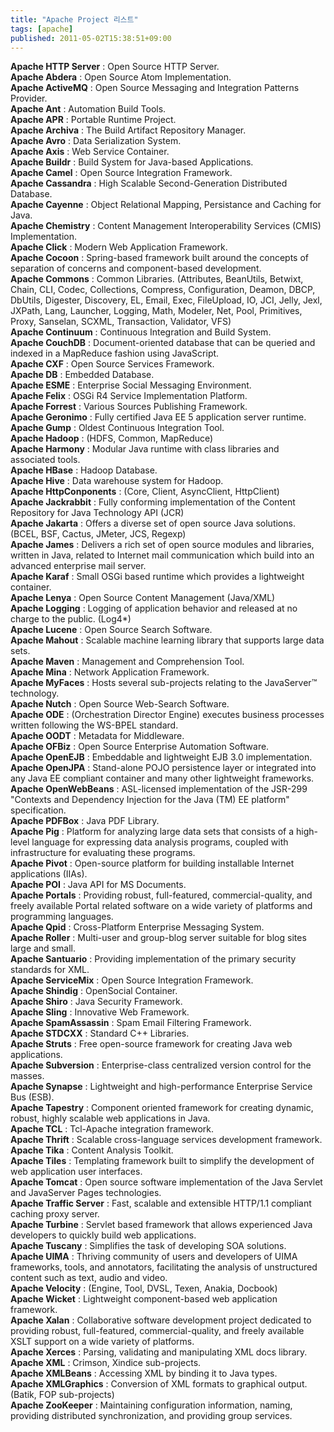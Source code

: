 ```yaml
---
title: "Apache Project 리스트"
tags: [apache]
published: 2011-05-02T15:38:51+09:00
---
```


**Apache HTTP Server** : Open Source HTTP Server.  
**Apache Abdera** : Open Source Atom Implementation.  
**Apache ActiveMQ** : Open Source Messaging and Integration Patterns Provider.  
**Apache Ant** : Automation Build Tools.  
**Apache APR** : Portable Runtime Project.  
**Apache Archiva** : The Build Artifact Repository Manager.  
**Apache Avro** : Data Serialization System.  
**Apache Axis** : Web Service Container.  
**Apache Buildr** : Build System for Java-based Applications.  
**Apache Camel** : Open Source Integration Framework.  
**Apache Cassandra** : High Scalable Second-Generation Distributed Database.  
**Apache Cayenne** : Object Relational Mapping, Persistance and Caching for Java.  
**Apache Chemistry** : Content Management Interoperability Services (CMIS) Implementation.  
**Apache Click** : Modern Web Application Framework.  
**Apache Cocoon** : Spring-based  framework built around the concepts of separation of concerns and component-based development.  
**Apache Commons** : Common Libraries. (Attributes, BeanUtils, Betwixt, Chain, CLI, Codec, Collections, Compress, Configuration, Deamon, DBCP, DbUtils, Digester, Discovery, EL, Email, Exec, FileUpload, IO, JCI, Jelly, Jexl, JXPath, Lang, Launcher, Logging, Math, Modeler, Net, Pool, Primitives, Proxy, Sanselan, SCXML, Transaction, Validator, VFS)  
**Apache Continuum** : Continuous Integration and Build System.  
**Apache CouchDB** :  Document-oriented database that can be queried and indexed in a MapReduce fashion using JavaScript.  
**Apache CXF** : Open Source Services Framework.  
**Apache DB** : Embedded Database.  
**Apache ESME** : Enterprise Social Messaging Environment.  
**Apache Felix** : OSGi R4 Service Implementation Platform.  
**Apache Forrest** : Various Sources Publishing Framework.  
**Apache Geronimo** : Fully certified Java EE 5 application server runtime.  
**Apache Gump** : Oldest Continuous Integration Tool.  
**Apache Hadoop** : (HDFS, Common, MapReduce)  
**Apache Harmony** : Modular Java runtime with class libraries and associated tools.   
**Apache HBase** : Hadoop Database.  
**Apache Hive** : Data warehouse system for Hadoop.  
**Apache HttpConponents** : (Core, Client, AsyncClient, HttpClient)  
**Apache Jackrabbit** : Fully conforming implementation of the Content Repository for Java Technology API (JCR)  
**Apache Jakarta** : Offers a diverse set of open source Java solutions. (BCEL, BSF, Cactus, JMeter, JCS, Regexp)  
**Apache James** :  Delivers a rich set of open source modules and libraries, written in Java, related to Internet mail communication which build into an advanced enterprise mail server.  
**Apache Karaf** : Small OSGi based runtime which provides a lightweight container.  
**Apache Lenya** : Open Source Content Management (Java/XML)  
**Apache Logging** : Logging of application behavior and released at no charge to the public. (Log4\*)  
**Apache Lucene** : Open Source Search Software.  
**Apache Mahout** : Scalable machine learning library that supports large data sets.  
**Apache Maven** : Management and Comprehension Tool.  
**Apache Mina** : Network Application Framework.  
**Apache MyFaces** : Hosts several sub-projects relating to the JavaServer™ technology.  
**Apache Nutch** : Open Source Web-Search Software.  
**Apache ODE** : (Orchestration Director Engine) executes business processes written following the WS-BPEL standard.  
**Apache OODT** : Metadata for Middleware.  
**Apache OFBiz** : Open Source Enterprise Automation Software.  
**Apache OpenEJB** : Embeddable and lightweight EJB 3.0 implementation.  
**Apache OpenJPA** : Stand-alone POJO persistence layer or integrated into any Java EE compliant container and many other lightweight frameworks.  
**Apache OpenWebBeans** : ASL-licensed implementation of the JSR-299 "Contexts and Dependency Injection for the Java (TM) EE platform" specification.  
**Apache PDFBox** : Java PDF Library.  
**Apache Pig** : Platform for analyzing large data sets that consists of a high-level language for expressing data analysis programs, coupled with infrastructure for evaluating these programs.  
**Apache Pivot** : Open-source platform for building installable Internet applications (IIAs).  
**Apache POI** : Java API for MS Documents.  
**Apache Portals** : Providing robust, full-featured, commercial-quality, and freely available Portal related software on a wide variety of platforms and programming languages.  
**Apache Qpid** : Cross-Platform Enterprise Messaging System.  
**Apache Roller** : Multi-user and group-blog server suitable for blog sites large and small.  
**Apache Santuario** : Providing implementation of the primary security standards for XML.  
**Apache ServiceMix** : Open Source Integration Framework.  
**Apache Shindig** : OpenSocial Container.  
**Apache Shiro** : Java Security Framework.  
**Apache Sling** : Innovative Web Framework.  
**Apache SpamAssassin** : Spam Email Filtering Framework.  
**Apache STDCXX** : Standard C++ Libraries.  
**Apache Struts** : Free open-source framework for creating Java web applications.  
**Apache Subversion** : Enterprise-class centralized version control for the masses.  
**Apache Synapse** : Lightweight and high-performance Enterprise Service Bus (ESB).  
**Apache Tapestry** : Component oriented framework for creating dynamic, robust, highly scalable web applications in Java.  
**Apache TCL** : Tcl-Apache integration framework.  
**Apache Thrift** : Scalable cross-language services development framework.  
**Apache Tika** : Content Analysis Toolkit.  
**Apache Tiles** : Templating framework built to simplify the development of web application user interfaces.  
**Apache Tomcat** : Open source software implementation of the Java Servlet and JavaServer Pages technologies.  
**Apache Traffic Server** : Fast, scalable and extensible HTTP/1.1 compliant caching proxy server.  
**Apache Turbine** : Servlet based framework that allows experienced Java developers to quickly build web applications.  
**Apache Tuscany** : Simplifies the task of developing SOA solutions.  
**Apache UIMA** : Thriving community of users and developers of UIMA frameworks, tools, and annotators, facilitating the analysis of unstructured content such as text, audio and video.  
**Apache Velocity** : (Engine, Tool, DVSL, Texen, Anakia, Docbook)  
**Apache Wicket** : Lightweight component-based web application framework.  
**Apache Xalan** : Collaborative software development project dedicated to providing robust, full-featured, commercial-quality, and freely available XSLT support on a wide variety of platforms.  
**Apache Xerces** :  Parsing, validating and manipulating XML docs library.  
**Apache XML** : Crimson, Xindice sub-projects.  
**Apache XMLBeans** : Accessing XML by binding it to Java types.  
**Apache XMLGraphics** : Conversion of XML formats to graphical output. (Batik, FOP sub-projects)  
**Apache ZooKeeper** : Maintaining configuration information, naming, providing distributed synchronization, and providing group services.  
  

